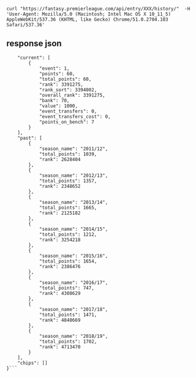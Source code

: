 `curl "https://fantasy.premierleague.com/api/entry/XXX/history/"  -H 'User-Agent: Mozilla/5.0 (Macintosh; Intel Mac OS X 10_11_5) AppleWebKit/537.36 (KHTML, like Gecko) Chrome/51.0.2704.103 Safari/537.36'`

## response json
```{
	"current": [
		{
			"event": 1,
			"points": 60,
			"total_points": 60,
			"rank": 3391275,
			"rank_sort": 3394002,
			"overall_rank": 3391275,
			"bank": 70,
			"value": 1000,
			"event_transfers": 0,
			"event_transfers_cost": 0,
			"points_on_bench": 7
		}
	],
	"past": [
		{
			"season_name": "2011/12",
			"total_points": 1039,
			"rank": 2628404
		},
		{
			"season_name": "2012/13",
			"total_points": 1357,
			"rank": 2348652
		},
		{
			"season_name": "2013/14",
			"total_points": 1665,
			"rank": 2125182
		},
		{
			"season_name": "2014/15",
			"total_points": 1212,
			"rank": 3254218
		},
		{
			"season_name": "2015/16",
			"total_points": 1654,
			"rank": 2386476
		},
		{
			"season_name": "2016/17",
			"total_points": 747,
			"rank": 4308629
		},
		{
			"season_name": "2017/18",
			"total_points": 1471,
			"rank": 4848669
		},
		{
			"season_name": "2018/19",
			"total_points": 1702,
			"rank": 4713470
		}
	],
	"chips": []
}```